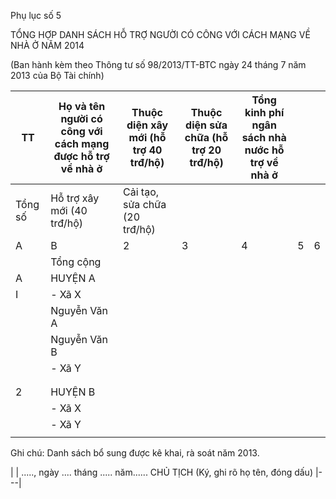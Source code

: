 Phụ lục số 5

TỔNG HỢP DANH SÁCH HỖ TRỢ NGƯỜI CÓ CÔNG VỚI CÁCH MẠNG VỀ NHÀ Ở NĂM 2014

(Ban hành kèm theo Thông tư số 98/2013/TT-BTC ngày 24 tháng 7 năm 2013 của Bộ Tài chính)

| TT | Họ và tên người có công với cách mạng được hỗ trợ về nhà ở | Thuộc diện xây mới (hỗ trợ 40 trđ/hộ) | Thuộc diện sửa chữa (hỗ trợ 20 trđ/hộ) | Tổng kinh phí ngân sách nhà nước hỗ trợ về nhà ở |  |  |
|---|---|---|---|---|---|---|
| Tổng số | Hỗ trợ xây mới (40 trđ/hộ) | Cải tạo, sửa chữa (20 trđ/hộ) |  |  |  |  |
| A | B | 2 | 3 | 4 | 5 | 6 |
|  | Tổng cộng |  |  |  |  |  |
| A | HUYỆN A |  |  |  |  |  |
| I | - Xã X |  |  |  |  |  |
|  | Nguyễn Văn A |  |  |  |  |  |
|  | Nguyễn Văn B |  |  |  |  |  |
|  | - Xã Y |  |  |  |  |  |
|  |  |  |  |  |  |  |
|  |  |  |  |  |  |  |
| 2 | HUYỆN B |  |  |  |  |  |
|  | - Xã X |  |  |  |  |  |
|  | - Xã Y |  |  |  |  |  |
|  |  |  |  |  |  |  |

Ghi chú: Danh sách bổ sung được kê khai, rà soát năm 2013.

|  | ....., ngày .... tháng ..... năm...... CHỦ TỊCH (Ký, ghi rõ họ tên, đóng dấu)
|---|
